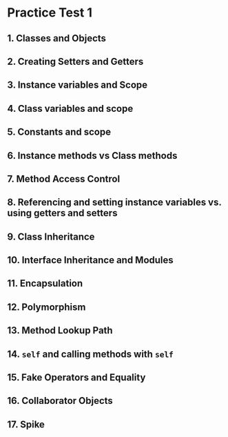 # Practice Test 1

## 1. Classes and Objects


## 2. Creating Setters and Getters


## 3. Instance variables and Scope


## 4. Class variables and scope


## 5. Constants and scope


## 6. Instance methods vs Class methods



## 7. Method Access Control


## 8. Referencing and setting instance variables vs. using getters and setters


## 9. Class Inheritance


## 10. Interface Inheritance and Modules


## 11. Encapsulation


## 12. Polymorphism


## 13. Method Lookup Path


## 14. `self` and calling methods with `self`


## 15. Fake Operators and Equality


## 16. Collaborator Objects


## 17. Spike